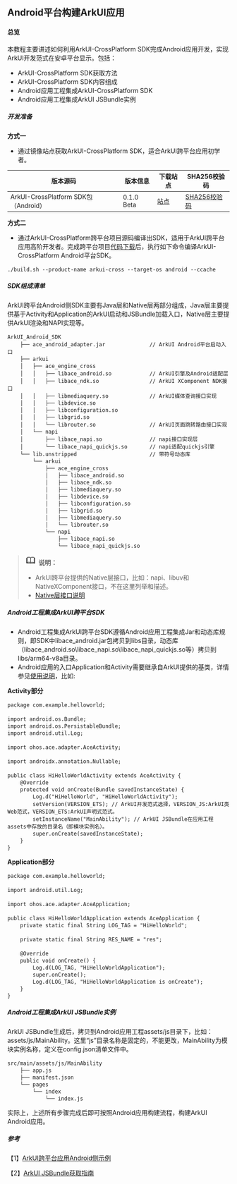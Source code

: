 ## Android平台构建ArkUI应用

#### 总览

本教程主要讲述如何利用ArkUI-CrossPlatform SDK完成Android应用开发，实现ArkUI开发范式在安卓平台显示。包括：

* ArkUI-CrossPlatform SDK获取方法
* ArkUI-CrossPlatform SDK内容组成
* Android应用工程集成ArkUI-CrossPlatform SDK
* Android应用工程集成ArkUI JSBundle实例

##### 开发准备

**方式一**

* 通过镜像站点获取ArkUI-CrossPlatform SDK，适合ArkUI跨平台应用初学者。

| 版本源码                             | **版本信息** | **下载站点** | **SHA256校验码** |
| ------------------------------------ | ------------ | ------------ | ---------------- |
| ArkUI-CrossPlatform SDK包（Android） | 0.1.0 Beta    | [站点]()     | [SHA256校验码]() |

**方式二**

* 通过ArkUI-CrossPlatform跨平台项目源码编译出SDK，适用于ArkUI跨平台应用高阶开发者。完成跨平台项目[代码下载](https://gitee.com/arkui-crossplatform/doc/blob/master/application-dev/quick-start/README.md)后，执行如下命令编译ArkUI-CrossPlatform Android平台SDK。

```
./build.sh --product-name arkui-cross --target-os android --ccache
```

##### SDK组成清单

ArkUI跨平台Android侧SDK主要有Java层和Native层两部分组成，Java层主要提供基于Activity和Application的ArkUI启动和JSBundle加载入口，Native层主要提供ArkUI渲染和NAPI实现等。

```
ArkUI_Android_SDK
    ├── ace_android_adapter.jar              // ArkUI Android平台启动入口
    ├── arkui
    │   ├── ace_engine_cross
    │   │   ├── libace_android.so            // ArkUI引擎及Android适配层
    │   │   ├── libace_ndk.so                // ArkUI XComponent NDK接口
    │   │   ├── libmediaquery.so             // ArkUI媒体查询接口实现
    │   │   ├── libdevice.so
    │   │   ├── libconfiguration.so
    │   │   ├── libgrid.so
    │   │   └── librouter.so                 // ArkUI页面跳转路由接口实现
    │   └── napi
    │       ├── libace_napi.so               // napi接口实现层
    │       └── libace_napi_quickjs.so       // napi适配quickjs引擎
    └── lib.unstripped                       // 带符号动态库
        └── arkui
            ├── ace_engine_cross
            │   ├── libace_android.so
            │   ├── libace_ndk.so
            │   ├── libmediaquery.so
            │   ├── libdevice.so
            │   ├── libconfiguration.so
            │   ├── libgrid.so
            │   ├── libmediaquery.so
            │   └── librouter.so
            └── napi
                ├── libace_napi.so
                └── libace_napi_quickjs.so
```

>![](../public_sys-resources/icon-note.gif) **说明：** 
>
>-   ArkUI跨平台提供的Native层接口，比如：napi、libuv和NativeXComponent接口，不在这里列举和描述。
>-   [Native层接口说明](https://gitee.com/arkui-crossplatform/doc/blob/master/application-dev/reference/README.md)

##### Android工程集成ArkUI跨平台SDK

* Android工程集成ArkUI跨平台SDK遵循Android应用工程集成Jar和动态库规则，即SDK中libace_android.jar包拷贝到libs目录，动态库（libace_android.so\libace_napi.so\libace_napi_quickjs.so等）拷贝到libs/arm64-v8a目录。
* Android应用的入口Application和Activity需要继承自ArkUI提供的基类，详情参见[使用说明](https://gitee.com/arkui-crossplatform/android#使用说明)，比如:

**Activity部分**

```
package com.example.helloworld;

import android.os.Bundle;
import android.os.PersistableBundle;
import android.util.Log;

import ohos.ace.adapter.AceActivity;

import androidx.annotation.Nullable;

public class HiHelloWorldActivity extends AceActivity {
    @Override
    protected void onCreate(Bundle savedInstanceState) {
        Log.d("HiHelloWorld", "HiHelloWorldActivity");
        setVersion(VERSION_ETS); // ArkUI开发范式选择，VERSION_JS:ArkUI类Web范式，VERSION_ETS:ArkUI声明式范式。
        setInstanceName("MainAbility"); // ArkUI JSBundle在应用工程assets中存放的目录名（即模块实例名）。
        super.onCreate(savedInstanceState);
    }
}
```

**Application部分**

```
package com.example.helloworld;

import android.util.Log;

import ohos.ace.adapter.AceApplication;

public class HiHelloWorldApplication extends AceApplication {
    private static final String LOG_TAG = "HiHelloWorld";

    private static final String RES_NAME = "res";

    @Override
    public void onCreate() {
        Log.d(LOG_TAG, "HiHelloWorldApplication");
        super.onCreate();
        Log.d(LOG_TAG, "HiHelloWorldApplication is onCreate");
    }
}
```

##### Android工程集成ArkUI JSBundle实例

ArkUI JSBundle生成后，拷贝到Android应用工程assets/js目录下，比如：assets/js/MainAbility。这里“js”目录名称是固定的，不能更改，MainAbility为模块实例名称，定义在config.json清单文件中。

```
src/main/assets/js/MainAbility
    ├── app.js
    ├── manifest.json
    └── pages
        └── index
            └── index.js
```

实际上，上述所有步骤完成后即可按照Android应用构建流程，构建ArkUI Android应用。

##### 参考

【1】[ArkUI跨平台应用Android侧示例](https://gitee.com/arkui-crossplatform/samples/tree/master/eTSHelloWorld/android)

【2】[ArkUI JSBundle获取指南]()


